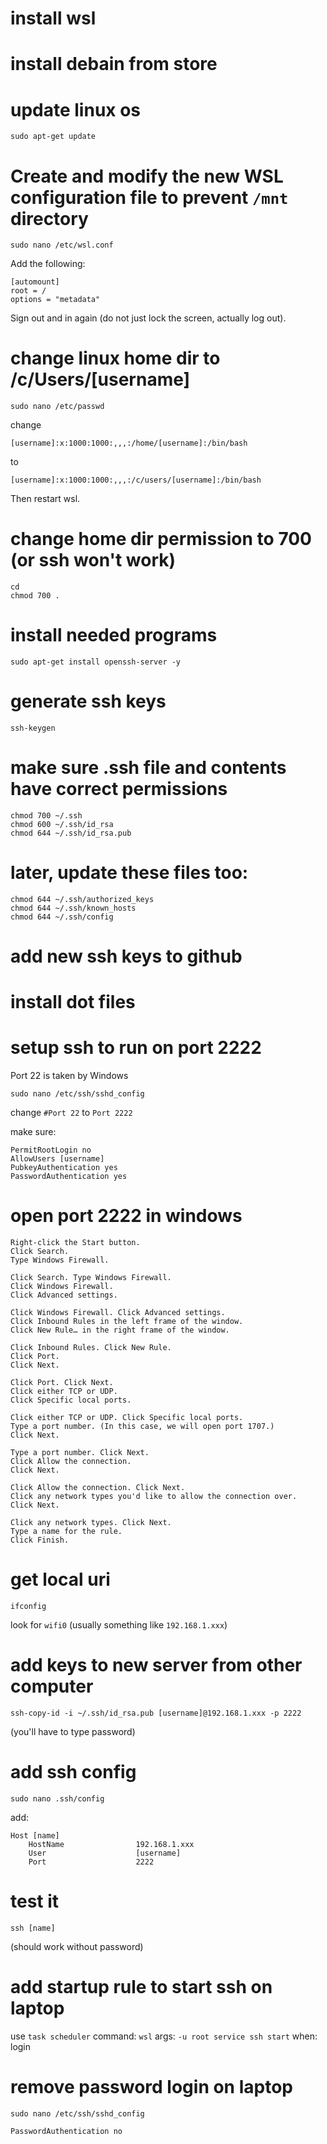 # install wsl
# install debain from store
# update linux os
```shell
sudo apt-get update
```

# Create and modify the new WSL configuration file to prevent `/mnt` directory
```shell
sudo nano /etc/wsl.conf
```
Add the following:
```
[automount]
root = /
options = "metadata"
```

Sign out and in again (do not just lock the screen, actually log out).

# change linux home dir to /c/Users/[username]
```shell
sudo nano /etc/passwd
```
change
```
[username]:x:1000:1000:,,,:/home/[username]:/bin/bash
```
to
```
[username]:x:1000:1000:,,,:/c/users/[username]:/bin/bash
```
Then restart wsl.

# change home dir permission to 700 (or ssh won't work)
```shell
cd
chmod 700 .
```

# install needed programs
```
sudo apt-get install openssh-server -y
```

# generate ssh keys
```shell
ssh-keygen
```

# make sure .ssh file and contents have correct permissions
```
chmod 700 ~/.ssh
chmod 600 ~/.ssh/id_rsa
chmod 644 ~/.ssh/id_rsa.pub
```

# later, update these files too: 
```shell
chmod 644 ~/.ssh/authorized_keys
chmod 644 ~/.ssh/known_hosts
chmod 644 ~/.ssh/config
```

# add new ssh keys to github

# install dot files
# setup ssh to run on port 2222
Port 22 is taken by Windows
```shell
sudo nano /etc/ssh/sshd_config
```
change `#Port 22` to `Port 2222`

make sure:
```
PermitRootLogin no
AllowUsers [username]
PubkeyAuthentication yes
PasswordAuthentication yes
```

# open port 2222 in windows
```
Right-click the Start button.
Click Search.
Type Windows Firewall.

Click Search. Type Windows Firewall.
Click Windows Firewall.
Click Advanced settings.

Click Windows Firewall. Click Advanced settings.
Click Inbound Rules in the left frame of the window.
Click New Rule… in the right frame of the window.

Click Inbound Rules. Click New Rule.
Click Port.
Click Next.

Click Port. Click Next.
Click either TCP or UDP.
Click Specific local ports.

Click either TCP or UDP. Click Specific local ports.
Type a port number. (In this case, we will open port 1707.)
Click Next.

Type a port number. Click Next.
Click Allow the connection.
Click Next.

Click Allow the connection. Click Next.
Click any network types you'd like to allow the connection over.
Click Next.

Click any network types. Click Next.
Type a name for the rule.
Click Finish.
```

# get local uri
```shell
ifconfig
```
look for `wifi0` (usually something like `192.168.1.xxx`)

# add keys to new server from other computer
```shell
ssh-copy-id -i ~/.ssh/id_rsa.pub [username]@192.168.1.xxx -p 2222
```
(you'll have to type password)

# add ssh config
```shell
sudo nano .ssh/config
```
add:
```
Host [name]
    HostName                192.168.1.xxx
    User                    [username]
    Port                    2222
```

# test it
```shell
ssh [name]
```
(should work without password)

# add startup rule to start ssh on laptop
use `task scheduler`
command: `wsl`
args: `-u root service ssh start`
when: login

# remove password login on laptop
```shell
sudo nano /etc/ssh/sshd_config
```
```
PasswordAuthentication no
```

